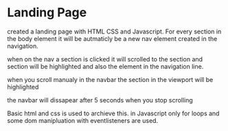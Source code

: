 # Landing Page

created a landing page with HTML CSS and Javascript.
For every section in the body element it will be
autmaticly be a new nav element created in the navigation.

when on the nav a section is clicked it will scrolled to the section
and section will be highlighted and also the element in the navigation line.

when you scroll manualy in the navbar the section in the viewport will be highlighted

the navbar will dissapear after 5 seconds when you stop scrolling

Basic html and css is used to archieve this.
in Javascript only for loops and some dom manipluation with eventlisteners are used.

